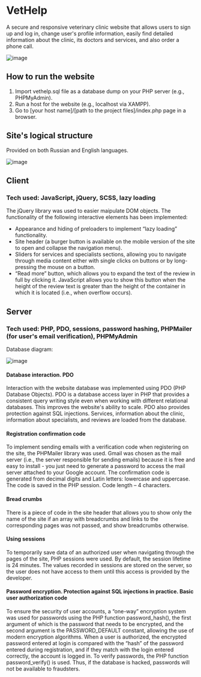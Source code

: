 # VetHelp
A secure and responsive veterinary clinic website that allows users to sign up and log in, change user's profile information, easily find detailed information about the clinic, its doctors and services, and also order a phone call.

![image](https://github.com/MarkIzraylev/vethelp/assets/68638924/a81cea73-205e-4452-b8e1-c3698f6fadce)

## How to run the website
1. Import vethelp.sql file as a database dump on your PHP server (e.g., PHPMyAdmin).
2. Run a host for the website (e.g., localhost via XAMPP).
3. Go to [your host name]/[path to the project files]/index.php page in a browser.

## Site's logical structure
Provided on both Russian and English languages.

![image](https://github.com/MarkIzraylev/vethelp/assets/68638924/0a621ff2-364c-49c0-aa1c-08d89510ffd3)

## Client
### Tech used: JavaScript, jQuery, SCSS, lazy loading

The jQuery library was used to easier maipulate DOM objects. The functionality of the following interactive elements has been implemented:
* Appearance and hiding of preloaders to implement “lazy loading” functionality.
* Site header (a burger button is available on the mobile version of the site to open and collapse the navigation menu).
* Sliders for services and specialists sections, allowing you to navigate through media content either with single clicks on buttons or by long-pressing the mouse on a button.
* “Read more” button, which allows you to expand the text of the review in full by clicking it. JavaScript allows you to show this button when the height of the review text is greater than the height of the container in which it is located (i.e., when overflow occurs).

## Server
### Tech used: PHP, PDO, sessions, password hashing, PHPMailer (for user's email verification), PHPMyAdmin
Database diagram:

![image](https://github.com/MarkIzraylev/vethelp/assets/68638924/5164a420-b62a-412f-8762-092e8c41eacd)

#### Database interaction. PDO
Interaction with the website database was implemented using PDO (PHP Database Objects). PDO is a database access layer in PHP that provides a consistent query writing style even when working with different relational databases. This improves the website's ability to scale. PDO also provides protection against SQL injections. Services, information about the clinic, information about specialists, and reviews are loaded from the database.

#### Registration confirmation code
To implement sending emails with a verification code when registering on the site, the PHPMailer library was used. Gmail was chosen as the mail server (i.e., the server responsible for sending emails) because it is free and easy to install - you just need to generate a password to access the mail server attached to your Google account. The confirmation code is generated from decimal digits and Latin letters: lowercase and uppercase. The code is saved in the PHP session. Code length – 4 characters.

#### Bread crumbs
There is a piece of code in the site header that allows you to show only the name of the site if an array with breadcrumbs and links to the corresponding pages was not passed, and show breadcrumbs otherwise.

#### Using sessions
To temporarily save data of an authorized user when navigating through the pages of the site, PHP sessions were used. By default, the session lifetime is 24 minutes. The values ​​recorded in sessions are stored on the server, so the user does not have access to them until this access is provided by the developer.

#### Password encryption. Protection against SQL injections in practice. Basic user authorization code
To ensure the security of user accounts, a “one-way” encryption system was used for passwords using the PHP function password_hash(), the first argument of which is the password that needs to be encrypted, and the second argument is the PASSWORD_DEFAULT constant, allowing the use of modern encryption algorithms. When a user is authorized, the encrypted password entered at login is compared with the “hash” of the password entered during registration, and if they match with the login entered correctly, the account is logged in. To verify passwords, the PHP function password_verify() is used. Thus, if the database is hacked, passwords will not be available to fraudsters.
